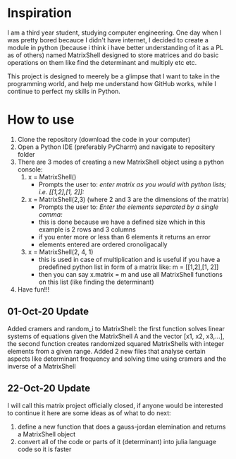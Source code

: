 # Inspiration
I am a third year student, studying computer engineering.
One day when I was pretty bored becauce I didn't have internet, I decided to 
create a module in python (because i think i have better understanding of it as a PL as of others)
named MatrixShell designed to store matrices and do basic operations on them
like find the determinant and multiply etc etc.

This project is designed to meerely be a glimpse that I want to take in the programming world,
and help me understand how GitHub works, while I continue to perfect my skills in Python.

# How to use
1. Clone the repository (download the code in your computer)
2. Open a Python IDE (preferably PyCharm) and navigate to repositery folder
3. There are 3 modes of creating a new MatrixShell object using a python console:
    1. x = MatrixShell()
        - Prompts the user to: *enter matrix as you would with python lists; i.e. [[1,2],[1, 2]]:*
    2. x = MatrixShell(2,3) (where 2 and 3 are the dimensions of the matrix)
        - Prompts the user to: *Enter the elements separated by a single comma:*
        - this is done because we have a defined size which in this example is 2 rows and 3 columns
        - if you enter more or less than 6 elements it returns an error
        - elements entered are ordered cronoligacally
    3. x = MatrixShell(2, 4, 1)
        - this is used in case of multiplication and is useful if you have a predefined python list in form of a matrix like: m = [[1,2],[1, 2]]
        - then you can say x.matrix = m and use all MatrixShell functions on this list (like finding the determinant)
 4. Have fun!!!
    

## 01-Oct-20 Update
Added cramers and random_i to MatrixShell: the first function solves linear systems of equations 
given the MatrixShell A and the vector [x1, x2, x3,...], the second function creates randomized 
squared MatrixShells with integer elements from a given range.
Added 2 new files that analyse certain aspects like determinant frequency and solving time using 
cramers and the inverse of a MatrixShell

## 22-Oct-20 Update
I will call this matrix project officially closed, if anyone would be interested to continue it 
here are some ideas as of what to do next:
1. define a new function that does a gauss-jordan elemination and returns a MatrixShell object
2. convert all of the code or parts of it (determinant) into julia language code so it is faster
